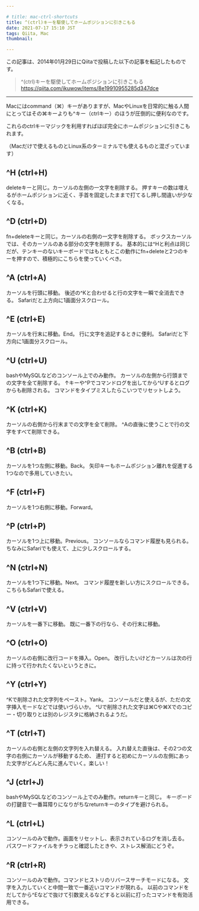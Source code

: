 ```yaml
---

# title: mac-ctrl-shortcuts
title: ^(ctrl)キーを駆使してホームポジションに引きこもる
date: 2021-07-17 15:10 JST
tags: Qiita, Mac
thumbnail:

---
```


この記事は、2014年01月29日にQiitaで投稿した以下の記事を転記したものです。

> ^(ctrl)キーを駆使してホームポジションに引きこもる  
> https://qiita.com/ikuwow/items/8e19910955285d347dce

---

Macにはcommand（⌘）キーがありますが、MacやLinuxを日常的に触る人間にとってはその⌘キーよりも^キー（ctrlキー）のほうが圧倒的に便利なのです。

これらのctrlキーマジックを利用すればほぼ完全にホームポジションに引きこもれます。

（Macだけで使えるものとLinux系のターミナルでも使えるものと混ざっています）

## ^H (ctrl+H)
deleteキーと同じ。カーソルの左側の一文字を削除する。
押すキーの数は増えるがホームポジションに近く、手首を固定したままで打てるし押し間違いが少なくなる。

## ^D (ctrl+D)
fn+deleteキーと同じ。カーソルの右側の一文字を削除する。
ボックスカーソルでは、そのカーソルのある部分の文字を削除する。
基本的には^Hと利点は同じだが、テンキーのないキーボードではもともとこの動作にfn+deleteと2つのキーを押すので、積極的にこちらを使っていくべき。

## ^A (ctrl+A)
カーソルを行頭に移動。
後述の^Kと合わせると行の文字を一瞬で全消去できる。
Safariだと上方向に1画面分スクロール。

## ^E (ctrl+E)
カーソルを行末に移動。End。
行に文字を追記するときに便利。
Safariだと下方向に1画面分スクロール。

## ^U (ctrl+U)
bashやMySQLなどのコンソール上でのみ動作。
カーソルの左側から行頭までの文字を全て削除する。
↑キーや^Pでコマンドログを出してから^Uするとログからも削除される。
コマンドをタイプミスしたらこいつでリセットしよう。

## ^K (ctrl+K)
カーソルの右側から行末までの文字を全て削除。
^Aの直後に使うことで行の文字をすべて削除できる。

## ^B (ctrl+B)
カーソルを1つ左側に移動。Back。
矢印キーもホームポジション離れを促進する1つなので多用していきたい。

## ^F (ctrl+F)
カーソルを1つ右側に移動。Forward。

## ^P (ctrl+P)
カーソルを1つ上に移動。Previous。
コンソールならコマンド履歴も見られる。
ちなみにSafariでも使えて、上に少しスクロールする。

## ^N (ctrl+N)
カーソルを1つ下に移動。Next。
コマンド履歴を新しい方にスクロールできる。
こちらもSafariで使える。

## ^V (ctrl+V)
カーソルを一番下に移動。
既に一番下の行なら、その行末に移動。

## ^O (ctrl+O)
カーソルの右側に改行コードを挿入。Open。
改行したいけどカーソルは次の行に持って行かれたくないというときに。

## ^Y (ctrl+Y)
^Kで削除された文字列をペースト。Yank。
コンソールだと使えるが、ただの文字挿入モードなどでは使いづらいか。
^Uで削除された文字は⌘Cや⌘Xでのコピー・切り取りとは別のレジスタに格納されるようだ。

## ^T (ctrl+T)
カーソルの右側と左側の文字列を入れ替える。
入れ替えた直後は、その2つの文字の右側にカーソルが移動するため、
連打すると初めにカーソルの左側にあった文字がどんどん先に進んでいく。楽しい！

## ^J (ctrl+J)
bashやMySQLなどのコンソール上でのみ動作。returnキーと同じ。
キーボードの打鍵音で一番耳障りになりがちなreturnキーのタイプを避けられる。

## ^L (ctrl+L)
コンソールのみで動作。画面をリセットし、表示されているログを消し去る。
パスワードファイルをチラっと確認したときや、ストレス解消にどうぞ。

## ^R (ctrl+R)
コンソールのみで動作。コマンドヒストリのリバースサーチモードになる。
文字を入力していくと中間一致で一番近いコマンドが現れる。
以前のコマンドをだしてから^Eなどで抜けて引数変えるなどすると以前に打ったコマンドを有効活用できる。

